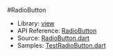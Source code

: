 #RadioButton

* Library: [view](api:)
* API Reference: [RadioButton](api:view)
* Source: [RadioButton.dart](source:lib/src/view)
* Samples: [TestRadioButton.dart](source:test)
